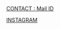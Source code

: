[CONTACT : Mail ID](abhinandsunilk@gmail.com)

[INSTAGRAM](https://www.instagram.com/abhinand_sunil_kumar/)
